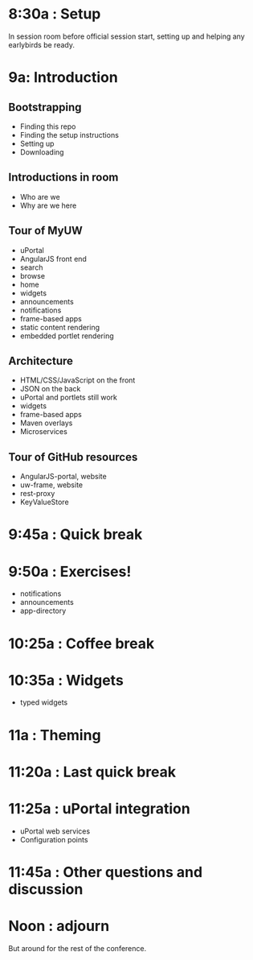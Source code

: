 
# 8:30a : Setup

In session room before official session start, setting up and helping any earlybirds be ready.

# 9a: Introduction

## Bootstrapping

* Finding this repo
* Finding the setup instructions
* Setting up
* Downloading

## Introductions in room

* Who are we
* Why are we here

## Tour of MyUW

* uPortal
* AngularJS front end
* search
* browse
* home
* widgets
* announcements
* notifications
* frame-based apps
* static content rendering
* embedded portlet rendering

## Architecture

* HTML/CSS/JavaScript on the front
* JSON on the back
* uPortal and portlets still work
* widgets
* frame-based apps
* Maven overlays
* Microservices

## Tour of GitHub resources

* AngularJS-portal, website
* uw-frame, website
* rest-proxy
* KeyValueStore

# 9:45a : Quick break

# 9:50a : Exercises!

* notifications
* announcements
* app-directory

# 10:25a : Coffee break

# 10:35a : Widgets

* typed widgets

# 11a : Theming

# 11:20a : Last quick break

# 11:25a : uPortal integration

* uPortal web services
* Configuration points

# 11:45a : Other questions and discussion

# Noon : adjourn

But around for the rest of the conference.

